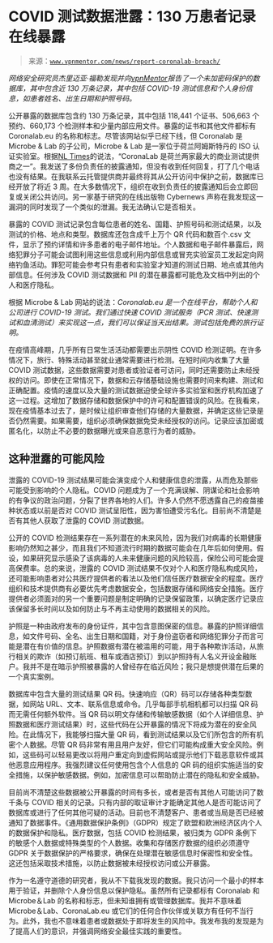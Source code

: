 <!--yml

category: 未分类

date: 2024-05-27 15:21:13

-->

# COVID 测试数据泄露：130 万患者记录在线暴露

> 来源：[`www.vpnmentor.com/news/report-coronalab-breach/`](https://www.vpnmentor.com/news/report-coronalab-breach/)

*网络安全研究员杰里迈亚·福勒发现并向[vpnMentor](https://www.vpnmentor.com/)报告了一个未加密码保护的数据库，其中包含近 130 万条记录，其中包括 COVID-19 测试信息和个人身份信息，如患者姓名、出生日期和护照号码。*

公开暴露的数据库包含约 130 万条记录，其中包括 118,441 个证书、506,663 个预约、660,173 个检测样本和少量内部应用文件。暴露的证书和其他文件都标有 Coronalab.eu 的名称和标志。尽管该网站似乎已经下线，但 Coronalab 是 Microbe & Lab 的子公司，Microbe & Lab 是一家位于荷兰阿姆斯特丹的 ISO 认证实验室。根据[NL Times](https://nltimes.nl/2020/10/02/dutch-businesses-increasingly-turning-commercial-covid-tests)的说法，“CoronaLab 是荷兰两家最大的商业测试提供商之一”。我发送了多份负责任的披露通知，但没有收到任何回复，打了几个电话也没有结果。在我联系云托管提供商并最终将其从公开访问中保护之前，数据库已经开放了将近 3 周。在大多数情况下，组织在收到负责任的披露通知后会立即回复或关闭公共访问。另一家基于研究的在线出版物 Cybernews 声称在我发现这一漏洞的同时发现了一个类似的泄漏。我无法确认它是否相关。

暴露的 COVID 测试记录包含每位患者的姓名、国籍、护照号码和测试结果，以及测试的价格、地点和类型。数据库还包含成千上万个 QR 代码和数百个.csv 文件，显示了预约详情和许多患者的电子邮件地址。个人数据和电子邮件暴露后，网络犯罪分子可能会试图利用这些信息或利用内部信息或冒充实验室员工发起定向网络钓鱼活动。罪犯可能会参考只有患者和实验室才知道的测试日期、地点或其他内部信息。任何涉及 COVID 测试数据和 PII 的潜在暴露都可能危及文档中列出的个人和医疗隐私。

根据 Microbe & Lab 网站的说法：*Coronalab.eu 是一个在线平台，帮助个人和公司进行 COVID-19 测试。我们通过快速 COVID 测试服务（PCR 测试、快速测试和血清测试）来实现这一点，我们可以保证当天出结果。测试包括免费的旅行证明。*

在疫情高峰期，几乎所有日常生活活动都需要出示阴性 COVID 检测证明。在许多情况下，旅行、特殊活动甚至就业通常需要进行检测。在短时间内收集了大量 COVID 测试数据，这些数据需要对患者或验证者可访问，同时还需要防止未经授权的访问。即使在正常情况下，数据和云存储基础设施也需要时间来构建、测试和正确配置。疫情的速度以及大量的测试数据迫使全球许多实验室和医疗机构加速了这一过程。这增加了数据存储和数据保护中的许可和配置错误的风险。在我看来，现在疫情基本过去了，是时候让组织审查他们存储的大量数据，并确定这些记录是否仍然需要。如果需要，组织必须确保数据免受未经授权的访问。记录应该加密或匿名化，以防止不必要的数据曝光或来自恶意行为者的威胁。

## 这种泄露的可能风险

泄露的 COVID-19 测试结果可能会演变成个人和健康信息的泄露，从而危及那些可能受到影响的个人隐私。COVID 问题成为了一个充满误解、阴谋论和社会影响的有争议的政治问题，分裂了世界各地的人们。许多人仍然不愿透露自己的疫苗接种状态或以前是否对 COVID 测试呈阳性，因为害怕遭受污名化。目前尚不清楚是否有其他人获取了泄露的 COVID 测试数据。

公开的 COVID 检测结果存在一系列潜在的未来风险，因为我们对病毒的长期健康影响仍然知之甚少，而且我们不知道流行时期的数据可能会在几年后如何使用。假设，如果研究显示感染了该病毒的人未来健康问题的风险较高，保险公司可能会提高保费率。总的来说，泄露的 COVID 测试结果不仅对个人和医疗隐私构成风险，还可能影响患者对公共医疗提供者的看法以及他们信任医疗数据安全的程度。医疗组织和技术提供商有必要优先考虑数据安全，包括数据存储和网络安全措施。医疗提供者必须面对的另一个重要问题是制定明确的记录保留政策，以确定医疗记录应该保留多长时间以及如何防止与不再主动使用的数据相关的风险。

护照是一种由政府发布的身份证件，其中包含意图保密的信息。暴露的护照详细信息，如文件号码、全名、出生日期和国籍，对于身份盗窃者和网络犯罪分子而言可能是潜在有价值的信息。护照数据有潜在被滥用的可能，用于各种欺诈活动，从旅行相关的欺诈（如预订航班、租车或酒店预订）到以护照持有人名义开设金融账户。我并不是在暗示护照被暴露的人曾经存在临近风险；我只是想提供潜在后果的一个真实案例。

数据库中包含大量的测试结果 QR 码。快速响应（QR）码可以存储各种类型数据，如网站 URL、文本、联系信息或命令。几乎每部手机相机都可以扫描 QR 码而无需任何额外软件。当 QR 码以明文存储和传输敏感数据（如个人详细信息、护照数据和医疗测试结果）时，这些代码在公开暴露的情况下将成为潜在的安全风险。在此情况下，我能够扫描大量 QR 码，看到测试结果以及它们所包含的所有机密个人数据。尽管 QR 码非常有用且用户友好，但它们可能构成重大安全风险。例如，这些码可以轻易更改以将用户重定向到虚假网站或提示他们下载恶意软件或其他恶意应用程序。我强烈建议任何使用包含个人信息的 QR 码的组织实施适当的安全措施，以保护敏感数据。例如，加密信息可以帮助防止潜在的隐私和安全威胁。

目前尚不清楚这些数据被公开暴露的时间有多长，或者是否有其他人可能访问了数千条与 COVID 相关的记录。只有内部的取证审计才能确定其他人是否可能访问了数据库或进行了任何其他可疑的活动。目前也不清楚客户、患者或当局是否已经被通知了数据事件。《通用数据保护条例》（GDPR）规定了欧盟和欧洲经济区内个人的数据保护和隐私。医疗数据，包括 COVID 检测结果，被归类为 GDPR 条例下的敏感个人数据或特殊类型的个人数据。收集和存储医疗数据的组织必须遵守 GDPR 关于数据保护的严格要求，确保在处理潜在敏感信息时保密性和安全性。这还包括采取技术措施，以防止数据被未经授权访问或公开暴露。

作为一名遵守道德的研究者，我从不下载我发现的数据。我只访问一个最小的样本用于验证，并删除个人身份信息以保护隐私。虽然所有记录都标有 Coronalab 和 Microbe＆Lab 的名称和标志，但未知谁拥有或管理数据库。我并不意味着 Microbe＆Lab、CoronaLab.eu 或它们的任何合作伙伴或关联方有任何不当行为。此外，我也不意味着患者或数据处于即将发生的风险中。我发布我的发现是为了提高人们的意识，并强调网络安全最佳实践的重要性。
